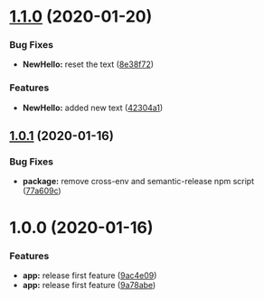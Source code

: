 # [1.1.0](https://github.com/yogakurniawan/supernative-vue/compare/v1.0.1...v1.1.0) (2020-01-20)


### Bug Fixes

* **NewHello:** reset the text ([8e38f72](https://github.com/yogakurniawan/supernative-vue/commit/8e38f727580aabb5816da44be121f7030adab97e))


### Features

* **NewHello:** added new text ([42304a1](https://github.com/yogakurniawan/supernative-vue/commit/42304a1f9cdf348cc4c6a4985a0ab3ffa7d0dbed))

## [1.0.1](https://github.com/yogakurniawan/supernative-vue/compare/v1.0.0...v1.0.1) (2020-01-16)


### Bug Fixes

* **package:** remove cross-env and semantic-release npm script ([77a609c](https://github.com/yogakurniawan/supernative-vue/commit/77a609c1a1d04ba242c2c18015cd6c8bb81787f5))

# 1.0.0 (2020-01-16)


### Features

* **app:** release first feature ([9ac4e09](https://github.com/yogakurniawan/supernative-vue/commit/9ac4e096dbefb7518bb433e3d4b2f2c0751822f3))
* **app:** release first feature ([9a78abe](https://github.com/yogakurniawan/supernative-vue/commit/9a78abe95e1d5862e92ade46c696814e42f93a49))
